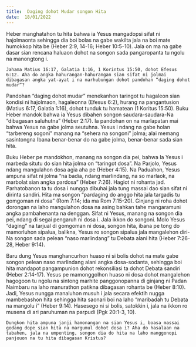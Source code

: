 ```yaml
---
title:  Daging dohot Mudar songon Hita
date:  18/01/2022
---
```


Heber manghatahon tu hita bahwa ia Yesus mangadopsi sifat ni hajolmaonta sehingga dia boi bolas na gabe wakilta jala na boi mate humokkop hita be (Heber 2:9, 14-16; Heber 10:5-10). Jala on ma na gabe dasar sian rencana haluaon dohot na songon sada pangaropanta tu ngolu na manongtong i.

`Jahama Matius 16:17, Galatia 1:16, 1 Korintus 15:50, dohot Efesus 6:12. Aha do angka hahurangan-hahurangan sian sifat ni jolmai dibagasan angka yat-ayat i na marhubungan dohot pandohan “daging dohot mudar”?`

Pandohan “daging dohot mudar” menekanhon taringot tu hagaleon sian kondisi ni hajolmaon, hagaleonna (Efesus 6:2), hurang na pangantusion (Matius 6:17, Galatia 1:16), dohot tunduk tu hamatean (1 Koritus 15:50). Buku Heber mandok bahwa ia Yesus dibahen songon saudara-saudara-Na “dibagasan saluhutna” (Heber 2:17). Ia pandohan on na marlapatan mai bahwa Yesus na gabe jolma seutuhna. Yesus i ndang na gabe holan “tarbereng sogoni” manang na “sehera na songoni” jolma; alai memang sasintongna Ibana benar-benar do na gabe jolma, benar-benar sada sian hita.

Buku Heber pe mandokhon, manang na songon dia pei, bahwa Ia Yesus i marbeda situtu do sian hita jolma on “taringot dosa”. Na Parjolo, Yesus ndang mangulahon dosa agia aha pe (Heber 4:15). Na Paduahon, Yesus ampuna sifat ni jolma “na badia, ndang marlindang, na so marlaok, na marbolat sian angka pardosa” (Heber 7:26). Hagiot ni rohanta jad. Parhatobanon ta tu dosa i nungga dibuhai jala tung massai dao sian sifat ni dirinta sandiri. Hita ma songon “pardaging do anggo hita jala targadis tu gomgoman ni dosa” (Rom 7:14; ida ma Rom 7:15-20). Ginjang ni roha dohot dorongan na laho mangulahon dosa na asing bahkan tahe mangaramuni angka pambahenanta na denggan. Sifat ni Yesus, manang na songon dia pei, ndang di segai pengaruh ni dosa i. Jala ikkon do songoni. Molo Yesus “daging” na tarjual di gomgoman ni dosa, songon hita, ibana pe tong do mamorluhon sipalua, balikna, Yesus ro songon sipalua jala mangalehon diri-Na songon sada pelean “naso marlindang” tu Debata alani hita (Heber 7:26-28, Heber 9:14).

Baru dung Yesus manghancurhon huaso ni si bolis dohot na mate gabe songon pelean naso marlindang alani angka dosa-sodanta, sehingga boi hita mandapot pangampunion dohot rekonsiliasi ta dohot Debata sandiri (Heber 2:14-17). Yesus pe mamonggolhon huaso ni dosa dohot mangalehon hagogoon tu ngolu na sintong marhite panggonopanna di ginjang ni Padan Naimbaru na laho manurathon patikna dibagasan rohanta be (Heber 8:10). Jadi, Yesus nungga manaluhon musuh i jala secara efektih nugga mambebashon hita sehingga hita saonari boi na laho “maribadah tu Debata na mangolu i” (Heber 9:14). Hasesego ni si bolis, satokkin i, jala na ikkon ro musena di ari paruhuman na parpudi (Pgk 20:1-3, 10).

`Dungkon hita ampuna janji hamonangan na sian Yesus i, boasa massai godang dope sian hita na margumul dohot dosa i? Aha do hasalaan na tabahen, jala na umpenting, songon dia do hita na laho manggonopi panjouon na tu hita dibagasan Kristus?`
